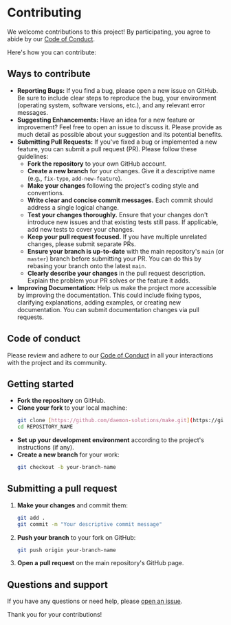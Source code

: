 # Contributing

We welcome contributions to this project! By participating, you agree to abide by our [Code of Conduct](./CODE_OF_CONDUCT.md).

Here's how you can contribute:

## Ways to contribute

- **Reporting Bugs:** If you find a bug, please open a new issue on GitHub. Be sure to include clear steps to reproduce the bug, your environment (operating system, software versions, etc.), and any relevant error messages.
- **Suggesting Enhancements:** Have an idea for a new feature or improvement? Feel free to open an issue to discuss it. Please provide as much detail as possible about your suggestion and its potential benefits.
- **Submitting Pull Requests:** If you've fixed a bug or implemented a new feature, you can submit a pull request (PR). Please follow these guidelines:
  - **Fork the repository** to your own GitHub account.
  - **Create a new branch** for your changes. Give it a descriptive name (e.g., `fix-typo`, `add-new-feature`).
  - **Make your changes** following the project's coding style and conventions.
  - **Write clear and concise commit messages.** Each commit should address a single logical change.
  - **Test your changes thoroughly.** Ensure that your changes don't introduce new issues and that existing tests still pass. If applicable, add new tests to cover your changes.
  - **Keep your pull request focused.** If you have multiple unrelated changes, please submit separate PRs.
  - **Ensure your branch is up-to-date** with the main repository's `main` (or `master`) branch before submitting your PR. You can do this by rebasing your branch onto the latest `main`.
  - **Clearly describe your changes** in the pull request description. Explain the problem your PR solves or the feature it adds.
- **Improving Documentation:** Help us make the project more accessible by improving the documentation. This could include fixing typos, clarifying explanations, adding examples, or creating new documentation. You can submit documentation changes via pull requests.

## Code of conduct

Please review and adhere to our [Code of Conduct](./CODE_OF_CONDUCT.md) in all your interactions with the project and its community.

## Getting started

- **Fork the repository** on GitHub.
- **Clone your fork** to your local machine:
  ```bash
  git clone [https://github.com/daemon-solutions/make.git](https://github.com/daemon-solutions/make.git)
  cd REPOSITORY_NAME
  ```
- **Set up your development environment** according to the project's instructions (if any).
- **Create a new branch** for your work:
  ```bash
  git checkout -b your-branch-name
  ```

## Submitting a pull request

1.  **Make your changes** and commit them:
    ```bash
    git add .
    git commit -m "Your descriptive commit message"
    ```
2.  **Push your branch** to your fork on GitHub:
    ```bash
    git push origin your-branch-name
    ```
3.  **Open a pull request** on the main repository's GitHub page.

## Questions and support

If you have any questions or need help, please [open an issue](https://github.com/daemon-solutions/make/issues).

Thank you for your contributions!
